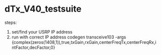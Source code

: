 # dTx_V40_testsuite
steps:
1. set/find your USRP IP address
2. run with correct IP address
codegen transceive103 -args {complex(zeros(1408,1)),true,txGain,rxGain,centerFreqTx,centerFreqRx,intFactor,decFactor,0}
